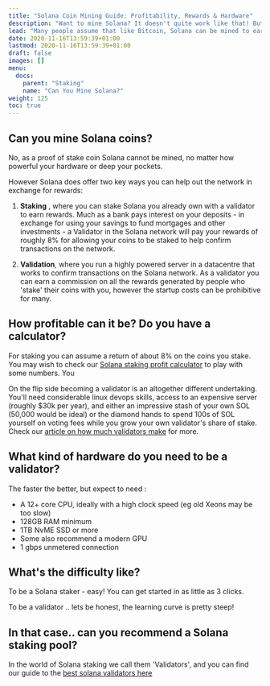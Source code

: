 ```yaml
---
title: "Solana Coin Mining Guide: Profitability, Rewards & Hardware"
description: "Want to mine Solana? It doesn't quite work like that! But you may want to try staking"
lead: "Many people assume that like Bitcoin, Solana can be mined to earn coins. As a Proof of stake coin that's not possible, but there are two other ways you could earn Solana you may be interested in"
date: 2020-11-16T13:59:39+01:00
lastmod: 2020-11-16T13:59:39+01:00
draft: false
images: []
menu:
  docs:
    parent: "Staking"
    name: "Can You Mine Solana?"
weight: 125
toc: true
---
```


## Can you mine Solana coins?

No, as a proof of stake coin Solana cannot be mined, no matter how powerful your hardware or deep your pockets.

However Solana does offer two key ways you can help out the network in exchange for rewards:

1. **Staking** , where you can stake Solana you already own with a validator to earn rewards. Much as a bank pays interest on your deposits - in exchange for using your savings to fund mortgages and other investments - a Validator in the Solana network will pay your rewards of roughly 8% for allowing your coins to be staked to help confirm transactions on the network.

1. **Validation**, where you run a highly powered server in a datacentre that works to confirm transactions on the Solana network. As a validator you can earn a commission on all the rewards generated by people who 'stake' their coins with you, however the startup costs can be prohibitive for many.

## How profitable can it be? Do you have a calculator?

For staking you can assume a return of about 8% on the coins you stake. You may wish to check our [Solana staking profit calculator](https://solanaguide.github.io/staking/solana-staking-rewards-calculator/) to play with some numbers. You

On the flip side becoming a validator is an altogether different undertaking. You'll need considerable linux devops skills, access to an expensive server (roughly $30k per year), and either an impressive stash of your own SOL (50,000 would be ideal) or the diamond hands to spend 100s of SOL yourself on voting fees while you grow your own validator's share of stake. Check our [article on how much validators make](https://solanaguide.github.io/staking/how-much-do-solana-validators-make/) for more.

## What kind of hardware do you need to be a validator?
The faster the better, but expect to need :

* A 12+ core CPU, ideally with a high clock speed (eg old Xeons may be too slow)
* 128GB RAM minimum
* 1TB NvME SSD or more
* Some also recommend a modern GPU
* 1 gbps unmetered connection

## What's the difficulty like?

To be a Solana staker - easy! You can get started in as little as 3 clicks.

To be a validator .. lets be honest, the learning curve is pretty steep!

## In that case.. can you recommend a Solana staking pool?
In the  world of Solana staking we call them 'Validators', and you can find our guide to the [best solana validators here](https://solanaguide.github.io/staking/find-the-best-solana-validator/)
